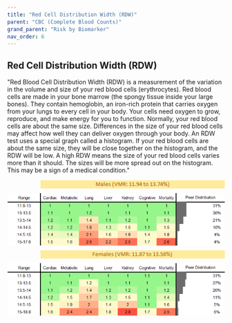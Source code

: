 ```yaml
---
title: "Red Cell Distribution Width (RDW)"
parent: "CBC (Complete Blood Counts)"
grand_parent: "Risk by Biomarker"
nav_order: 6
---
```



## Red Cell Distribution Width (RDW)


"Red Blood Cell Distribution Width (RDW) is a measurement of the variation in the volume and size of your red blood cells (erythrocytes). Red blood cells are made in your bone marrow (the spongy tissue inside your large bones). They contain hemoglobin, an iron-rich protein that carries oxygen from your lungs to every cell in your body. Your cells need oxygen to grow, reproduce, and make energy for you to function. Normally, your red blood cells are about the same size. Differences in the size of your red blood cells may affect how well they can deliver oxygen through your body. An RDW test uses a special graph called a histogram. If your red blood cells are about the same size, they will be close together on the histogram, and the RDW will be low. A high RDW means the size of your red blood cells varies more than it should. The sizes will be more spread out on the histogram. This may be a sign of a medical condition."

<div style="display: flex; flex-direction: column; gap: 10px;">

  <img src="/assets/images/vmrbiomarker_rdw__male.png" alt="Red Cell Distribution Width (RDW) VMR Male" style="margin-left: 15%">
  <img src="/assets/images/rr_rdw__male.png" alt="Red Cell Distribution Width (RDW) RR Male">

  <img src="/assets/images/vmrbiomarker_rdw__female.png" alt="Red Cell Distribution Width (RDW) VMR Female" style="margin-left: 15%; ">
  <img src="/assets/images/rr_rdw__female.png" alt="Red Cell Distribution Width (RDW) RR Female">

</div>



